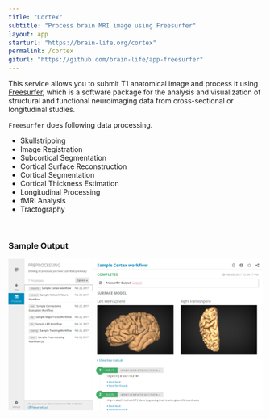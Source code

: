 ```yaml
---
title: "Cortex"
subtitle: "Process brain MRI image using Freesurfer"
layout: app
starturl: "https://brain-life.org/cortex"
permalink: /cortex
giturl: "https://github.com/brain-life/app-freesurfer"
---
```


This service allows you to submit T1 anatomical image and process it using [Freesurfer](https://surfer.nmr.mgh.harvard.edu/), which is a software package for the analysis and visualization of structural and functional neuroimaging data from cross-sectional or longitudinal studies.

`Freesurfer` does following data processing.

* Skullstripping
* Image Registration
* Subcortical Segmentation
* Cortical Surface Reconstruction
* Cortical Segmentation
* Cortical Thickness Estimation
* Longitudinal Processing
* fMRI Analysis
* Tractography

<br>
<h3>Sample Output</h3>
<center>
<img src="/images/screenshots/cortex.png" class="screenshot">
</center>
<br>
